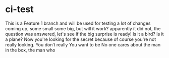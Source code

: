 # ci-test

This is a Feature 1 branch and will be used for testing a lot of changes coming up, some small some big, but will it work? apparently it did not, the question was answered, let's see if the big surprise is ready!
Is it a bird? Is it a plane?
Now you're looking for the secret
because of course you're not really looking. You don’t really
You want to be
No one cares about the man in the box, the man who
